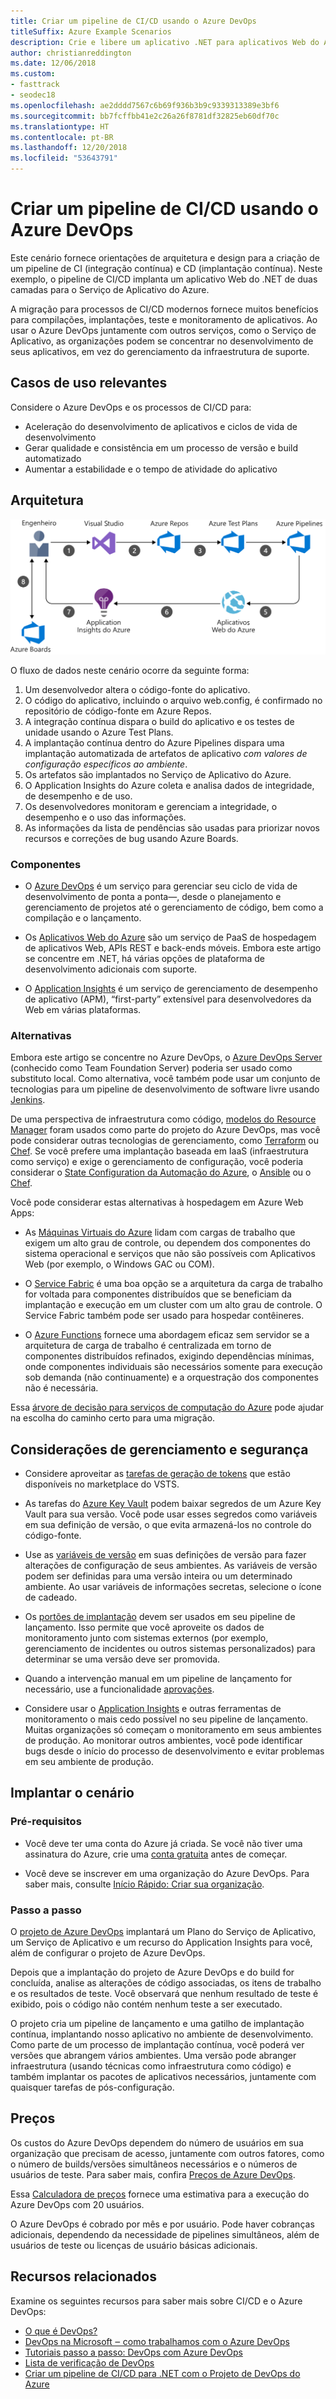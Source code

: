 ```yaml
---
title: Criar um pipeline de CI/CD usando o Azure DevOps
titleSuffix: Azure Example Scenarios
description: Crie e libere um aplicativo .NET para aplicativos Web do Azure usando o Azure DevOps.
author: christianreddington
ms.date: 12/06/2018
ms.custom:
- fasttrack
- seodec18
ms.openlocfilehash: ae2dddd7567c6b69f936b3b9c9339313389e3bf6
ms.sourcegitcommit: bb7fcffbb41e2c26a26f8781df32825eb60df70c
ms.translationtype: HT
ms.contentlocale: pt-BR
ms.lasthandoff: 12/20/2018
ms.locfileid: "53643791"
---
```

# <a name="design-a-cicd-pipeline-using-azure-devops"></a>Criar um pipeline de CI/CD usando o Azure DevOps

Este cenário fornece orientações de arquitetura e design para a criação de um pipeline de CI (integração contínua) e CD (implantação contínua). Neste exemplo, o pipeline de CI/CD implanta um aplicativo Web do .NET de duas camadas para o Serviço de Aplicativo do Azure.

A migração para processos de CI/CD modernos fornece muitos benefícios para compilações, implantações, teste e monitoramento de aplicativos. Ao usar o Azure DevOps juntamente com outros serviços, como o Serviço de Aplicativo, as organizações podem se concentrar no desenvolvimento de seus aplicativos, em vez do gerenciamento da infraestrutura de suporte.

## <a name="relevant-use-cases"></a>Casos de uso relevantes

Considere o Azure DevOps e os processos de CI/CD para:

- Aceleração do desenvolvimento de aplicativos e ciclos de vida de desenvolvimento
- Gerar qualidade e consistência em um processo de versão e build automatizado
- Aumentar a estabilidade e o tempo de atividade do aplicativo

## <a name="architecture"></a>Arquitetura

![Diagrama da arquitetura dos componentes do Azure envolvidos em um cenário de DevOps usando Azure DevOps e o Serviço de Aplicativo do Azure][architecture]

O fluxo de dados neste cenário ocorre da seguinte forma:

1. Um desenvolvedor altera o código-fonte do aplicativo.
2. O código do aplicativo, incluindo o arquivo web.config, é confirmado no repositório de código-fonte em Azure Repos.
3. A integração contínua dispara o build do aplicativo e os testes de unidade usando o Azure Test Plans.
4. A implantação contínua dentro do Azure Pipelines dispara uma implantação automatizada de artefatos de aplicativo *com valores de configuração específicos ao ambiente*.
5. Os artefatos são implantados no Serviço de Aplicativo do Azure.
6. O Application Insights do Azure coleta e analisa dados de integridade, de desempenho e de uso.
7. Os desenvolvedores monitoram e gerenciam a integridade, o desempenho e o uso das informações.
8. As informações da lista de pendências são usadas para priorizar novos recursos e correções de bug usando Azure Boards.

### <a name="components"></a>Componentes

- O [Azure DevOps][vsts] é um serviço para gerenciar seu ciclo de vida de desenvolvimento de ponta a ponta&mdash;, desde o planejamento e gerenciamento de projetos até o gerenciamento de código, bem como a compilação e o lançamento.

- Os [Aplicativos Web do Azure][web-apps] são um serviço de PaaS de hospedagem de aplicativos Web, APIs REST e back-ends móveis. Embora este artigo se concentre em .NET, há várias opções de plataforma de desenvolvimento adicionais com suporte.

- O [Application Insights][application-insights] é um serviço de gerenciamento de desempenho de aplicativo (APM), “first-party” extensível para desenvolvedores da Web em várias plataformas.

### <a name="alternatives"></a>Alternativas

Embora este artigo se concentre no Azure DevOps, o [Azure DevOps Server][azure-devops-server] (conhecido como Team Foundation Server) poderia ser usado como substituto local. Como alternativa, você também pode usar um conjunto de tecnologias para um pipeline de desenvolvimento de software livre usando [Jenkins][jenkins-on-azure].

De uma perspectiva de infraestrutura como código, [modelos do Resource Manager][arm-templates] foram usados como parte do projeto do Azure DevOps, mas você pode considerar outras tecnologias de gerenciamento, como [Terraform][terraform] ou [Chef][chef]. Se você prefere uma implantação baseada em IaaS (infraestrutura como serviço) e exige o gerenciamento de configuração, você poderia considerar o [State Configuration da Automação do Azure][desired-state-configuration], o [Ansible][ansible] ou o [Chef][chef].

Você pode considerar estas alternativas à hospedagem em Azure Web Apps:

- As [Máquinas Virtuais do Azure][compare-vm-hosting] lidam com cargas de trabalho que exigem um alto grau de controle, ou dependem dos componentes do sistema operacional e serviços que não são possíveis com Aplicativos Web (por exemplo, o Windows GAC ou COM).

- O [Service Fabric][service-fabric] é uma boa opção se a arquitetura da carga de trabalho for voltada para componentes distribuídos que se beneficiam da implantação e execução em um cluster com um alto grau de controle. O Service Fabric também pode ser usado para hospedar contêineres.

- O [Azure Functions][azure-functions] fornece uma abordagem eficaz sem servidor se a arquitetura de carga de trabalho é centralizada em torno de componentes distribuídos refinados, exigindo dependências mínimas, onde componentes individuais são necessários somente para execução sob demanda (não continuamente) e a orquestração dos componentes não é necessária.

Essa [árvore de decisão para serviços de computação do Azure](/azure/architecture/guide/technology-choices/compute-decision-tree) pode ajudar na escolha do caminho certo para uma migração.

## <a name="management-and-security-considerations"></a>Considerações de gerenciamento e segurança

- Considere aproveitar as [tarefas de geração de tokens][vsts-tokenization] que estão disponíveis no marketplace do VSTS.

- As tarefas do [Azure Key Vault][download-keyvault-secrets] podem baixar segredos de um Azure Key Vault para sua versão. Você pode usar esses segredos como variáveis em sua definição de versão, o que evita armazená-los no controle do código-fonte.

- Use as [variáveis de versão][vsts-release-variables] em suas definições de versão para fazer alterações de configuração de seus ambientes. As variáveis de versão podem ser definidas para uma versão inteira ou um determinado ambiente. Ao usar variáveis de informações secretas, selecione o ícone de cadeado.

- Os [portões de implantação][vsts-deployment-gates] devem ser usados em seu pipeline de lançamento. Isso permite que você aproveite os dados de monitoramento junto com sistemas externos (por exemplo, gerenciamento de incidentes ou outros sistemas personalizados) para determinar se uma versão deve ser promovida.

- Quando a intervenção manual em um pipeline de lançamento for necessário, use a funcionalidade [aprovações][vsts-approvals].

- Considere usar o [Application Insights][application-insights] e outras ferramentas de monitoramento o mais cedo possível no seu pipeline de lançamento. Muitas organizações só começam o monitoramento em seus ambientes de produção. Ao monitorar outros ambientes, você pode identificar bugs desde o início do processo de desenvolvimento e evitar problemas em seu ambiente de produção.

## <a name="deploy-the-scenario"></a>Implantar o cenário

### <a name="prerequisites"></a>Pré-requisitos

- Você deve ter uma conta do Azure já criada. Se você não tiver uma assinatura do Azure, crie uma [conta gratuita](https://azure.microsoft.com/free/?WT.mc_id=A261C142F) antes de começar.

- Você deve se inscrever em uma organização do Azure DevOps. Para saber mais, consulte [Início Rápido: Criar sua organização][vsts-account-create].

### <a name="walk-through"></a>Passo a passo

O [projeto de Azure DevOps](/azure/devops-project/azure-devops-project-github) implantará um Plano do Serviço de Aplicativo, um Serviço de Aplicativo e um recurso do Application Insights para você, além de configurar o projeto de Azure DevOps.

Depois que a implantação do projeto de Azure DevOps e do build for concluída, analise as alterações de código associadas, os itens de trabalho e os resultados de teste. Você observará que nenhum resultado de teste é exibido, pois o código não contém nenhum teste a ser executado.

O projeto cria um pipeline de lançamento e uma gatilho de implantação contínua, implantando nosso aplicativo no ambiente de desenvolvimento. Como parte de um processo de implantação contínua, você poderá ver versões que abrangem vários ambientes. Uma versão pode abranger infraestrutura (usando técnicas como infraestrutura como código) e também implantar os pacotes de aplicativos necessários, juntamente com quaisquer tarefas de pós-configuração.

## <a name="pricing"></a>Preços

Os custos do Azure DevOps dependem do número de usuários em sua organização que precisam de acesso, juntamente com outros fatores, como o número de builds/versões simultâneos necessários e o números de usuários de teste. Para saber mais, confira [Preços de Azure DevOps][vsts-pricing-page].

Essa [Calculadora de preços][vsts-pricing-calculator] fornece uma estimativa para a execução do Azure DevOps com 20 usuários.

O Azure DevOps é cobrado por mês e por usuário. Pode haver cobranças adicionais, dependendo da necessidade de pipelines simultâneos, além de usuários de teste ou licenças de usuário básicas adicionais.

## <a name="related-resources"></a>Recursos relacionados

Examine os seguintes recursos para saber mais sobre CI/CD e o Azure DevOps:

- [O que é DevOps?][devops-whatis]
- [DevOps na Microsoft ‒ como trabalhamos com o Azure DevOps][devops-microsoft]
- [Tutoriais passo a passo: DevOps com Azure DevOps][devops-with-vsts]
- [Lista de verificação de DevOps][devops-checklist]
- [Criar um pipeline de CI/CD para .NET com o Projeto de DevOps do Azure][devops-project-create]

<!-- links -->

[ansible]: /azure/ansible/
[application-insights]: /azure/application-insights/app-insights-overview
[app-service-reference-architecture]: ../../reference-architectures/app-service-web-app/basic-web-app.md
[arm-templates]: /azure/azure-resource-manager/resource-group-overview#template-deployment
[architecture]: ./media/architecture-devops-dotnet-webapp.svg
[chef]: /azure/chef/
[design-patterns-availability]: /azure/architecture/patterns/category/availability
[design-patterns-resiliency]: /azure/architecture/patterns/category/resiliency
[design-patterns-scalability]: /azure/architecture/patterns/category/performance-scalability
[design-patterns-security]: /azure/architecture/patterns/category/security
[desired-state-configuration]: /azure/automation/automation-dsc-overview
[devops-microsoft]: /azure/devops/devops-at-microsoft/
[devops-with-vsts]: https://almvm.azurewebsites.net/labs/vsts/
[devops-checklist]: /azure/architecture/checklist/dev-ops
[application-insights]: https://azure.microsoft.com/services/application-insights/
[cloud-based-load-testing]: https://visualstudio.microsoft.com/team-services/cloud-load-testing/
[cloud-based-load-testing-on-premises]: /vsts/test/load-test/clt-with-private-machines?view=vsts
[jenkins-on-azure]: /azure/jenkins/
[devops-whatis]: /azure/devops/what-is-devops
[download-keyvault-secrets]: /vsts/pipelines/tasks/deploy/azure-key-vault?view=vsts
[resource-groups]: /azure/azure-resource-manager/resource-group-overview
[resiliency-app-service]: /azure/architecture/checklist/resiliency-per-service#app-service
[vsts]: /vsts/?view=vsts#pivot=services
[continuous-integration]: /azure/devops/what-is-continuous-integration
[continuous-delivery]: /azure/devops/what-is-continuous-delivery
[web-apps]: /azure/app-service/app-service-web-overview
[vsts-account-create]: /azure/devops/organizations/accounts/create-organization-msa-or-work-student?view=vsts
[vsts-approvals]: /vsts/pipelines/release/approvals/approvals?view=vsts
[devops-project]: https://portal.azure.com/?feature.customportal=false#create/Microsoft.AzureProject
[vsts-deployment-gates]: /vsts/pipelines/release/approvals/gates?view=vsts
[vsts-pricing-calculator]: https://azure.com/e/498aa024454445a8a352e75724f900b1
[vsts-pricing-page]: https://azure.microsoft.com/pricing/details/visual-studio-team-services/
[vsts-release-variables]: /vsts/pipelines/release/variables?view=vsts&tabs=batch
[vsts-tokenization]: https://marketplace.visualstudio.com/search?term=token&target=VSTS&category=All%20categories&sortBy=Relevance
[azure-key-vault]: /azure/key-vault/key-vault-overview
[infra-as-code]: https://blogs.msdn.microsoft.com/mvpawardprogram/2018/02/13/infrastructure-as-code/
[azure-devops-server]: https://visualstudio.microsoft.com/tfs/
[infra-as-code]: https://blogs.msdn.microsoft.com/mvpawardprogram/2018/02/13/infrastructure-as-code/
[service-fabric]: /azure/service-fabric/
[azure-functions]: /azure/azure-functions/
[azure-containers]: https://azure.microsoft.com/overview/containers/
[compare-vm-hosting]: /azure/app-service/choose-web-site-cloud-service-vm
[app-insights-cd-monitoring]: /azure/application-insights/app-insights-vsts-continuous-monitoring
[azure-region-pair-bcdr]: /azure/best-practices-availability-paired-regions
[devops-project-create]: /azure/devops-project/azure-devops-project-aspnet-core
[terraform]: /azure/terraform/
